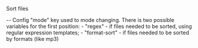 Sort files

-- Config
    "mode" key used to mode changing.
    There is two possible variables for the first position:
        - "regex" - if files needed to be sorted, using regular expression templates;
        - "format-sort" - if files needed to be sorted by formats (like mp3)